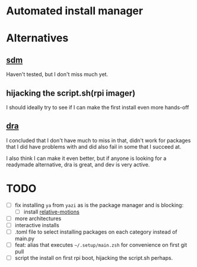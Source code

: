 # Automated install manager

# Alternatives

## [sdm](https://github.com/gitbls/sdm)

Haven't tested, but I don't miss much yet.

## hijacking the script.sh(rpi imager)

I should ideally try to see if I can make the first install even more hands-off

## [dra](https://github.com/devmatteini/dra)

I concluded that I don't have much to miss in that, didn't work for packages that I did have problems with and did also fail in some that I succeed at.

I also think I can make it even better, but if anyone is looking for a readymade alternative, dra is great, and dev is very active.


# TODO
- [ ] fix installing `ya` from `yazi` as is the package manager and is blocking:
  - [ ] install [relative-motions](https://github.com/dedukun/relative-motions.yazi)
- [ ] more architectures
- [ ] interactive installs
- [ ] .toml file to select installing packages on each category instead of main.py
- [ ] feat: alias that executes `~/.setup/main.zsh` for convenience on first git pull
- [ ] script the install on first rpi boot, hijacking the script.sh perhaps.
